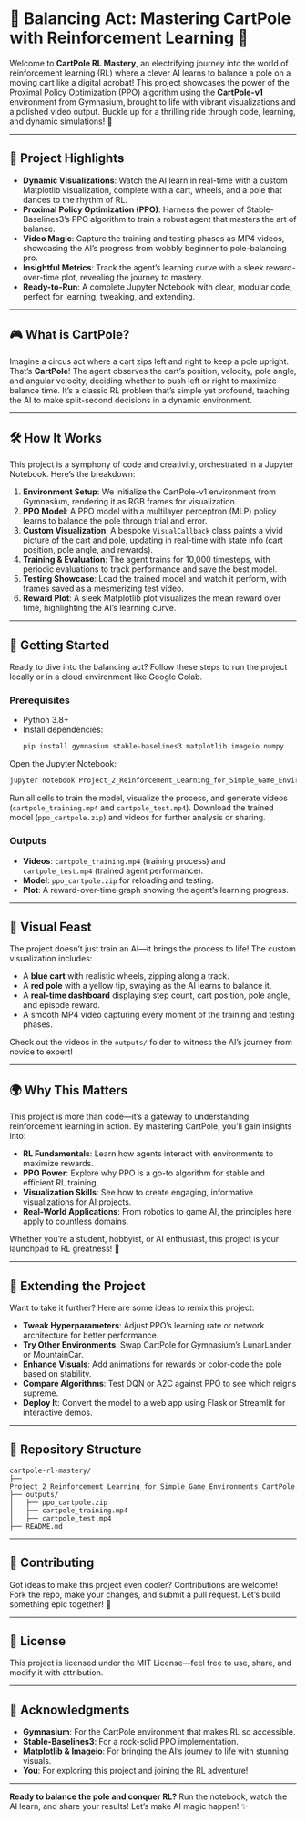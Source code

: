 # 🚀 Balancing Act: Mastering CartPole with Reinforcement Learning 🤖

Welcome to **CartPole RL Mastery**, an electrifying journey into the world of reinforcement learning (RL) where a clever AI learns to balance a pole on a moving cart like a digital acrobat! This project showcases the power of the Proximal Policy Optimization (PPO) algorithm using the **CartPole-v1** environment from Gymnasium, brought to life with vibrant visualizations and a polished video output. Buckle up for a thrilling ride through code, learning, and dynamic simulations! 🎢

---

## 🌟 Project Highlights

- **Dynamic Visualizations**: Watch the AI learn in real-time with a custom Matplotlib visualization, complete with a cart, wheels, and a pole that dances to the rhythm of RL.
- **Proximal Policy Optimization (PPO)**: Harness the power of Stable-Baselines3’s PPO algorithm to train a robust agent that masters the art of balance.
- **Video Magic**: Capture the training and testing phases as MP4 videos, showcasing the AI’s progress from wobbly beginner to pole-balancing pro.
- **Insightful Metrics**: Track the agent’s learning curve with a sleek reward-over-time plot, revealing the journey to mastery.
- **Ready-to-Run**: A complete Jupyter Notebook with clear, modular code, perfect for learning, tweaking, and extending.

---

## 🎮 What is CartPole?

Imagine a circus act where a cart zips left and right to keep a pole upright. That’s **CartPole**! The agent observes the cart’s position, velocity, pole angle, and angular velocity, deciding whether to push left or right to maximize balance time. It’s a classic RL problem that’s simple yet profound, teaching the AI to make split-second decisions in a dynamic environment.

---

## 🛠️ How It Works

This project is a symphony of code and creativity, orchestrated in a Jupyter Notebook. Here’s the breakdown:

1. **Environment Setup**: We initialize the CartPole-v1 environment from Gymnasium, rendering it as RGB frames for visualization.
2. **PPO Model**: A PPO model with a multilayer perceptron (MLP) policy learns to balance the pole through trial and error.
3. **Custom Visualization**: A bespoke `VisualCallback` class paints a vivid picture of the cart and pole, updating in real-time with state info (cart position, pole angle, and rewards).
4. **Training & Evaluation**: The agent trains for 10,000 timesteps, with periodic evaluations to track performance and save the best model.
5. **Testing Showcase**: Load the trained model and watch it perform, with frames saved as a mesmerizing test video.
6. **Reward Plot**: A sleek Matplotlib plot visualizes the mean reward over time, highlighting the AI’s learning curve.

---

## 🚀 Getting Started

Ready to dive into the balancing act? Follow these steps to run the project locally or in a cloud environment like Google Colab.

### Prerequisites
- Python 3.8+
- Install dependencies:
  ```bash
  pip install gymnasium stable-baselines3 matplotlib imageio numpy
  ```
Open the Jupyter Notebook:
   ```bash
   jupyter notebook Project_2_Reinforcement_Learning_for_Simple_Game_Environments_CartPole.ipynb
   ```
Run all cells to train the model, visualize the process, and generate videos (`cartpole_training.mp4` and `cartpole_test.mp4`).
Download the trained model (`ppo_cartpole.zip`) and videos for further analysis or sharing.

### Outputs
- **Videos**: `cartpole_training.mp4` (training process) and `cartpole_test.mp4` (trained agent performance).
- **Model**: `ppo_cartpole.zip` for reloading and testing.
- **Plot**: A reward-over-time graph showing the agent’s learning progress.

---

## 🎨 Visual Feast

The project doesn’t just train an AI—it brings the process to life! The custom visualization includes:
- A **blue cart** with realistic wheels, zipping along a track.
- A **red pole** with a yellow tip, swaying as the AI learns to balance it.
- A **real-time dashboard** displaying step count, cart position, pole angle, and episode reward.
- A smooth MP4 video capturing every moment of the training and testing phases.

Check out the videos in the `outputs/` folder to witness the AI’s journey from novice to expert!

---

## 🌍 Why This Matters

This project is more than code—it’s a gateway to understanding reinforcement learning in action. By mastering CartPole, you’ll gain insights into:
- **RL Fundamentals**: Learn how agents interact with environments to maximize rewards.
- **PPO Power**: Explore why PPO is a go-to algorithm for stable and efficient RL training.
- **Visualization Skills**: See how to create engaging, informative visualizations for AI projects.
- **Real-World Applications**: From robotics to game AI, the principles here apply to countless domains.

Whether you’re a student, hobbyist, or AI enthusiast, this project is your launchpad to RL greatness! 🚀

---

## 🔧 Extending the Project

Want to take it further? Here are some ideas to remix this project:
- **Tweak Hyperparameters**: Adjust PPO’s learning rate or network architecture for better performance.
- **Try Other Environments**: Swap CartPole for Gymnasium’s LunarLander or MountainCar.
- **Enhance Visuals**: Add animations for rewards or color-code the pole based on stability.
- **Compare Algorithms**: Test DQN or A2C against PPO to see which reigns supreme.
- **Deploy It**: Convert the model to a web app using Flask or Streamlit for interactive demos.

---

## 📂 Repository Structure

```
cartpole-rl-mastery/
├── Project_2_Reinforcement_Learning_for_Simple_Game_Environments_CartPole.ipynb
├── outputs/
│   ├── ppo_cartpole.zip
│   ├── cartpole_training.mp4
│   ├── cartpole_test.mp4
├── README.md
```

---

## 🤝 Contributing

Got ideas to make this project even cooler? Contributions are welcome! Fork the repo, make your changes, and submit a pull request. Let’s build something epic together! 🎉

---

## 📜 License

This project is licensed under the MIT License—feel free to use, share, and modify it with attribution.

---

## 🌟 Acknowledgments

- **Gymnasium**: For the CartPole environment that makes RL so accessible.
- **Stable-Baselines3**: For a rock-solid PPO implementation.
- **Matplotlib & Imageio**: For bringing the AI’s journey to life with stunning visuals.
- **You**: For exploring this project and joining the RL adventure!

---

**Ready to balance the pole and conquer RL?** Run the notebook, watch the AI learn, and share your results! Let’s make AI magic happen! ✨
